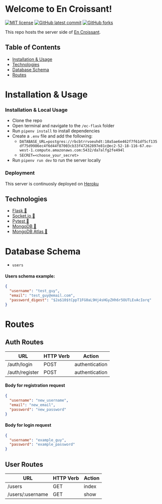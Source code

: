 # Welcome to En Croissant!

<!-- badges -->

[![MIT license](https://img.shields.io/badge/License-MIT-green.svg)](https://opensource.org/licenses/mit-license.php)
[![GitHub latest commit](https://img.shields.io/github/last-commit/en-croissant/ec-flask.svg)](https://github.com/en-croissant/ec-flask)
[![GitHub forks](https://img.shields.io/github/forks/en-croissant/ec-flask.svg)](https://github.com/en-croissant/ec-flask)

This repo hosts the server side of [En Croissant](https://github.com/en-croissant/ec-client).

## Table of Contents

- [Installation & Usage](#installation--usage)
- [Technologies](#technologies)
- [Database Schema](#database-schema)
- [Routes](#routes)

# Installation & Usage

### Installation & Local Usage

- Clone the repo
- Open terminal and navigate to the `/ec-flask` folder
- Run `pipenv install` to install dependencies
- Create a `.env` file and add the following:
  - `DATABASE_URL=postgres://rbcbtrrvoeuhdt:10a5ae6e462f7f61df5cf135df75d9986ec4f6d44f87003cb33f47262897e81c@ec2-52-18-116-67.eu-west-1.compute.amazonaws.com:5432/da7alfg2fe494l`
  - `SECRET=<choose_your_secret>`
- Run `pipenv run dev` to run the server locally

### Deployment

This server is continuosly deployed on [Heroku](https://en-croissant.herokuapp.com/)

## Technologies

- [Flask 🔗](https://flask.palletsprojects.com/en/2.1.x/)
- [Socket.io 🔗](https://socket.io/)
- [Pytest 🔗](https://docs.pytest.org/en/7.1.x/s)
- [MongoDB 🔗](https://www.mongodb.com/)
- [MongoDB Atlas 🔗](https://www.mongodb.com/atlas/database)

# Database Schema

- `users`

#### Users schema example:

```json
{
  "username": "test_guy",
  "email": "test_guy@email.com",
  "password_digest": "$2a$10$tCppT1FG0aL9Hj4sHGyZHh6r5OUTLEvAcIorq"
}
```

# Routes

## Auth Routes

| **URL**        | **HTTP Verb** | **Action**     |
| -------------- | ------------- | -------------- |
| /auth/login    | POST          | authentication |
| /auth/register | POST          | authentication |

#### Body for registration request

```json
{
  "username": "new_username",
  "email": "new_email",
  "password": "new_password"
}
```

#### Body for login request

```json
{
  "username": "example_guy",
  "password": "example_password"
}
```

## User Routes

| **URL**          | **HTTP Verb** | **Action** |
| ---------------- | ------------- | ---------- |
| /users           | GET           | index      |
| /users/:username | GET           | show       |


